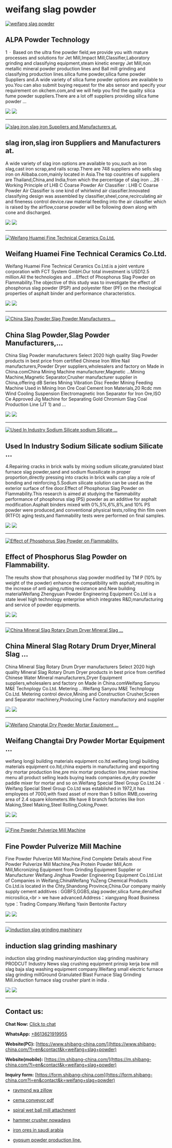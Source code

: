 # weifang slag powder

<a href="https://swt.shibang-china.com/?l=en&img&k=weifang+slag+powder" target="_blank">![weifang slag powder](http://static.shibang-china.com/all-800x300/1217.jpg)</a>

## ALPA Powder Technology
1&ensp;&#0183;&ensp;Based on the ultra fine powder field,we provide you with mature processes and solutions for Jet Mill,Impact Mill,Classifier,Laboratory grinding and classifying equipment,steam kinetic energy Jet Mill,non metallic mineral powder production lines and Ball mill grinding and classifying production lines.silica fume powder,silica fume powder Suppliers and.A wide variety of silica fume powder options are available to you.You can also submit buying request for the abs sensor and specify your requirement on okchem.com,and we will help you find the quality silica fume powder suppliers.There are a lot off suppliers providing silica fume powder …


<a href="https://whatsapp.shibangsoft.com/WhatsApp.php" target="_blank" title="WhatsApp">![](http://static.shibang-china.com/icon/whatsapp.png)</a> <a href="https://swt.shibang-china.com/?l=en&icon&k=weifang+slag+powder" target="_blank">![](http://static.shibang-china.com/icon/chat-en.png)</a>

---

<a href="https://swt.shibang-china.com/?l=en&img&k=weifang+slag+powder" target="_blank">![slag iron,slag iron Suppliers and Manufacturers at.](http://static.shibang-china.com/all-800x300/947.jpg)</a>

## slag iron,slag iron Suppliers and Manufacturers at.
A wide variety of slag iron options are available to you,such as iron slag,cast iron scrap,and rails scrap.There are 748 suppliers who sells slag iron on Alibaba.com,mainly located in Asia.The top countries of suppliers are Thailand,China,and India,from which the percentage of slag iron …26&ensp;&#0183;&ensp;Working Principle of LHB C Coarse Powder Air Classifier : LHB C Coarse Powder Air Classifier is one kind of whirlwind air classifier.Innovated classifying design was assembled by classifier,sheel,cone,recirculating air and fineness control device.raw material feeding into the air classifier which is raised by the airflow,coarse powder will be following down along with cone and discharged.


<a href="https://whatsapp.shibangsoft.com/WhatsApp.php" target="_blank" title="WhatsApp">![](http://static.shibang-china.com/icon/whatsapp.png)</a> <a href="https://swt.shibang-china.com/?l=en&icon&k=weifang+slag+powder" target="_blank">![](http://static.shibang-china.com/icon/chat-en.png)</a>

---

<a href="https://swt.shibang-china.com/?l=en&img&k=weifang+slag+powder" target="_blank">![Weifang Huamei Fine Technical Ceramics Co.Ltd.](http://static.shibang-china.com/all-800x300/547.jpg)</a>

## Weifang Huamei Fine Technical Ceramics Co.Ltd.
Weifang Huamei Fine Technical Ceramics Co.Ltd.is a joint venture corporation with FCT System GmbH.Our total investment is USD12.5 million.All the technologies and …Effect of Phosphorus Slag Powder on Flammability.The objective of this study was to investigate the effect of phosphorus slag powder (PSP) and polyester fiber (PF) on the rheological properties of asphalt binder and performance characteristics.


<a href="https://whatsapp.shibangsoft.com/WhatsApp.php" target="_blank" title="WhatsApp">![](http://static.shibang-china.com/icon/whatsapp.png)</a> <a href="https://swt.shibang-china.com/?l=en&icon&k=weifang+slag+powder" target="_blank">![](http://static.shibang-china.com/icon/chat-en.png)</a>

---

<a href="https://swt.shibang-china.com/?l=en&img&k=weifang+slag+powder" target="_blank">![China Slag Powder,Slag Powder Manufacturers,…](http://static.shibang-china.com/all-800x300/791.jpg)</a>

## China Slag Powder,Slag Powder Manufacturers,…
China Slag Powder manufacturers Select 2020 high quality Slag Powder products in best price from certified Chinese Iron Wire Nail manufacturers,Powder Dryer suppliers,wholesalers and factory on Made in China.comChina Mining Machine manufacturer,Magnetic …Mining Machine,Magnetic Separator,Crusher manufacturer supplier in China,offering dB Series Mining Vibration Disc Feeder Mining Feeding Machine Used in Mining Iron Ore Coal Cement Iron Materials,20 Rcdc mm Wind Cooling Suspension Electromagnetic Iron Separator for Iron Ore,ISO Ce Approved Jig Machine for Separating Gold Chromium Slag Coal Production Line (JT 1) and …


<a href="https://whatsapp.shibangsoft.com/WhatsApp.php" target="_blank" title="WhatsApp">![](http://static.shibang-china.com/icon/whatsapp.png)</a> <a href="https://swt.shibang-china.com/?l=en&icon&k=weifang+slag+powder" target="_blank">![](http://static.shibang-china.com/icon/chat-en.png)</a>

---

<a href="https://swt.shibang-china.com/?l=en&img&k=weifang+slag+powder" target="_blank">![Used In Industry Sodium Silicate sodium Silicate …](http://static.shibang-china.com/all-800x300/676.jpg)</a>

## Used In Industry Sodium Silicate sodium Silicate …
4.Repairing cracks in brick walls by mixing sodium silicate,granulated blast furnace slag powder,sand and sodium fluosilicate in proper proportion,directly pressing into cracks in brick walls can play a role of bonding and reinforcing.5.Sodium silicate solution can be used as the exterior surface of fire door.Effect of Phosphorus Slag Powder on Flammability.This research is aimed at studying the flammability performance of phosphorus slag (PS) powder as an additive for asphalt modification.Asphalt binders mixed with 0%,5%,6%,8%,and 10% PS powder were produced,and conventional physical tests,rolling thin film oven (RTFO) aging tests,and flammability tests were performed on final samples.


<a href="https://whatsapp.shibangsoft.com/WhatsApp.php" target="_blank" title="WhatsApp">![](http://static.shibang-china.com/icon/whatsapp.png)</a> <a href="https://swt.shibang-china.com/?l=en&icon&k=weifang+slag+powder" target="_blank">![](http://static.shibang-china.com/icon/chat-en.png)</a>

---

<a href="https://swt.shibang-china.com/?l=en&img&k=weifang+slag+powder" target="_blank">![Effect of Phosphorus Slag Powder on Flammability.](http://static.shibang-china.com/all-800x300/26.jpg)</a>

## Effect of Phosphorus Slag Powder on Flammability.
The results show that phosphorus slag powder modified by TM P (10% by weight of the powder) enhance the compatibility with asphalt,resulting in the increase of anti aging,rutting resistance and.New building materialWeifang Zhengyuan Powder Engineering Equipment Co.Ltd is a state level high technology enterprise which integrates R&amp;D,manufacturing and service of powder equipments.


<a href="https://whatsapp.shibangsoft.com/WhatsApp.php" target="_blank" title="WhatsApp">![](http://static.shibang-china.com/icon/whatsapp.png)</a> <a href="https://swt.shibang-china.com/?l=en&icon&k=weifang+slag+powder" target="_blank">![](http://static.shibang-china.com/icon/chat-en.png)</a>

---

<a href="https://swt.shibang-china.com/?l=en&img&k=weifang+slag+powder" target="_blank">![China Mineral Slag Rotary Drum Dryer,Mineral Slag …](http://static.shibang-china.com/all-800x300/874.jpg)</a>

## China Mineral Slag Rotary Drum Dryer,Mineral Slag …
China Mineral Slag Rotary Drum Dryer manufacturers Select 2020 high quality Mineral Slag Rotary Drum Dryer products in best price from certified Chinese Water Mineral manufacturers,Dryer Equipment suppliers,wholesalers and factory on Made in China.comWeifang Sanyou M&amp;E Technplogy Co.Ltd. Metering …Weifang Sanyou M&amp;E Technplogy Co.Ltd. Metering control device,Mining and Construction Crusher,Screen and Separator machinery,Producing Line Factory manufactory and supplier


<a href="https://whatsapp.shibangsoft.com/WhatsApp.php" target="_blank" title="WhatsApp">![](http://static.shibang-china.com/icon/whatsapp.png)</a> <a href="https://swt.shibang-china.com/?l=en&icon&k=weifang+slag+powder" target="_blank">![](http://static.shibang-china.com/icon/chat-en.png)</a>

---

<a href="https://swt.shibang-china.com/?l=en&img&k=weifang+slag+powder" target="_blank">![Weifang Changtai Dry Powder Mortar Equipment …](http://static.shibang-china.com/all-800x300/1231.jpg)</a>

## Weifang Changtai Dry Powder Mortar Equipment …
weifang longji building materials equipment co.ltd.weifang longji building materials equipment co.ltd,china experts in manufacturing and exporting dry mortar production line,pre mix mortar production line,mixer machine menu all product selling leads buying leads companies.dye,dry powder paddle mixer for mortar and so on.Weifang Special Steel Group Co.Ltd.24&ensp;&#0183;&ensp;Weifang Special Steel Group Co.Ltd was established in 1972,it has employees of 7000,with fixed asset of more than 5 billion RMB,covering area of 2.4 square kilometers.We have 8 branch factories like Iron Making,Steel Making,Steel Rolling,Coking,Power.


<a href="https://whatsapp.shibangsoft.com/WhatsApp.php" target="_blank" title="WhatsApp">![](http://static.shibang-china.com/icon/whatsapp.png)</a> <a href="https://swt.shibang-china.com/?l=en&icon&k=weifang+slag+powder" target="_blank">![](http://static.shibang-china.com/icon/chat-en.png)</a>

---

<a href="https://swt.shibang-china.com/?l=en&img&k=weifang+slag+powder" target="_blank">![Fine Powder Pulverize Mill Machine](http://static.shibang-china.com/all-800x300/276.jpg)</a>

## Fine Powder Pulverize Mill Machine
Fine Powder Pulverize Mill Machine,Find Complete Details about Fine Powder Pulverize Mill Machine,Pea Protein Powder Mill,Acm Mill,Micronizing Equipment from Grinding Equipment Supplier or Manufacturer Weifang Jinghua Powder Engineering Equipment Co.Ltd.List of Companies in Weifang,ChinaWeifang YuZeng Chemical Products Co.Ltd.is located in the Chty,Shandong Province,China.Our company mainly supply cement additives : GGBFS,GGBS,slag powder,silica fume,densified microsilica,&lt;br &gt; we have advanced.Address：xiangyang Road Business type：Trading Company.Weifang Yaxin Bentonite Factory


<a href="https://whatsapp.shibangsoft.com/WhatsApp.php" target="_blank" title="WhatsApp">![](http://static.shibang-china.com/icon/whatsapp.png)</a> <a href="https://swt.shibang-china.com/?l=en&icon&k=weifang+slag+powder" target="_blank">![](http://static.shibang-china.com/icon/chat-en.png)</a>

---

<a href="https://swt.shibang-china.com/?l=en&img&k=weifang+slag+powder" target="_blank">![induction slag grinding mashinary](http://static.shibang-china.com/all-800x300/817.jpg)</a>

## induction slag grinding mashinary
induction slag grinding mashinaryinduction slag grinding mashinary PRODCUT Industry News slag crushing equipment prinsip kerja bow mill slag baja slag washing equipment company.Weifang small electric furnace slag grinding millGround Granulated Blast Furnace Slag Grinding Mill.induction furnace slag crusher plant in india .

<a href="https://whatsapp.shibangsoft.com/WhatsApp.php" target="_blank" title="WhatsApp">![](http://static.shibang-china.com/icon/whatsapp.png)</a> <a href="https://swt.shibang-china.com/?l=en&icon&k=weifang+slag+powder" target="_blank">![](http://static.shibang-china.com/icon/chat-en.png)</a>

---
## Contact us:

**Chat Now:** [Click to chat](https://swt.shibang-china.com?l=en&contact&k=weifang+slag+powder)

**WhatsApp:**  [+8613621919955](https://whatsapp.shibangsoft.com/WhatsApp.php)

**Website(PC):** [https://www.shibang-china.com/](https://www.shibang-china.com/?l=en&contact&k=weifang+slag+powder)

**Website(mobile):** [https://m.shibang-china.com/](https://m.shibang-china.com/?l=en&contact&k=weifang+slag+powder)

**Inquiry form:** [https://form.shibang-china.com](https://form.shibang-china.com?l=en&contact&k=weifang+slag+powder)

* [raymond wa zillow](../160/raymond%20wa%20zillow.md)

* [cema conveyor pdf](../156/cema%20conveyor%20pdf.md)

* [spiral wet ball mill attachment](../158/spiral%20wet%20ball%20mill%20attachment.md)

* [hammer crusher nowadays](../160/hammer%20crusher%20nowadays.md)

* [iron ores in saudi arabia](../156/iron%20ores%20in%20saudi%20arabia.md)

* [gypsum powder production line.](../159/gypsum%20powder%20production%20line..md)